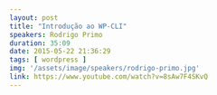 ```yaml
---
layout: post
title: "Introdução ao WP-CLI"
speakers: Rodrigo Primo
duration: 35:09
date: 2015-05-22 21:36:29
tags: [ wordpress ]
img: '/assets/image/speakers/rodrigo-primo.jpg'
link: https://www.youtube.com/watch?v=8sAw7F4SKvQ
---
```


